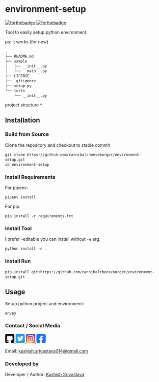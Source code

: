 
# environment-setup

[![forthebadge](https://forthebadge.com/images/badges/built-with-love.svg)](https://forthebadge.com)
[![forthebadge](https://forthebadge.com/images/badges/made-with-python.svg)](https://forthebadge.com)

Tool to easily setup python environment. 

ps: it works (for now)

```
.
├── README.md
├── sample
│   │── __init__.py
|   └── __main__.py
├── LICENSE
├── .gitignore
├── setup.py
└── tests
    └── __init__.py
```
project structure ^

## Installation

### Build from Source

Clone the repository and checkout to stable commit

```
git clone https://github.com/cannibalcheeseburger/environment-setup.git
cd environment-setup
```

### Install Requirements

For pipenv:
```
pipenv install
```
For pip:
```
pip install -r requirements.txt
```

### Install Tool

I prefer -editable you can install without `-e` arg.

```
python install -e .
```
### Install Run

```
pip install git+https://github.com/cannibalcheeseburger/environment-setup.git
```

## Usage

Setup python project and environment:

```
envpy 
```


### Contact / Social Media

<a href = "https://www.github.com/cannibalcheeseburger/">
    <img src = "https://raw.githubusercontent.com/edent/SuperTinyIcons/master/images/svg/github.svg"  width="30" height="30">
</a>
 
<a href = "https://www.twitter.com/cannibalcheese/">
    <img src = "https://raw.githubusercontent.com/edent/SuperTinyIcons/master/images/svg/twitter.svg"  width="30" height="30">
</a>

<a href = "https://www.instagram.com/cannibalcheeseburger/">
    <img src = "https://raw.githubusercontent.com/edent/SuperTinyIcons/master/images/svg/instagram.svg"  width="30" height="30">
</a>

<a href = "https://www.facebook.com/kashish.srivastava.351/">
    <img src = "https://raw.githubusercontent.com/edent/SuperTinyIcons/master/images/svg/facebook.svg"  width="30" height="30">
</a>

Email: kashish.srivastava014@gmail.com
### Developed by

Developer / Author: [Kashish Srivastava](https://github.com/cannibalcheeseburger/)


